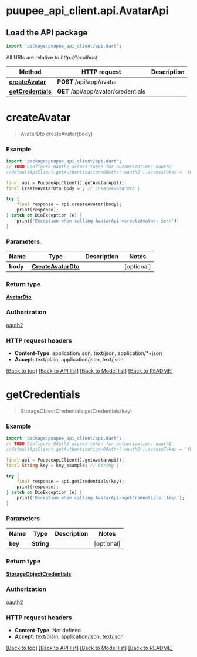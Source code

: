 # puupee_api_client.api.AvatarApi

## Load the API package
```dart
import 'package:puupee_api_client/api.dart';
```

All URIs are relative to *http://localhost*

Method | HTTP request | Description
------------- | ------------- | -------------
[**createAvatar**](AvatarApi.md#createavatar) | **POST** /api/app/avatar | 
[**getCredentials**](AvatarApi.md#getcredentials) | **GET** /api/app/avatar/credentials | 


# **createAvatar**
> AvatarDto createAvatar(body)



### Example
```dart
import 'package:puupee_api_client/api.dart';
// TODO Configure OAuth2 access token for authorization: oauth2
//defaultApiClient.getAuthentication<OAuth>('oauth2').accessToken = 'YOUR_ACCESS_TOKEN';

final api = PuupeeApiClient().getAvatarApi();
final CreateAvatarDto body = ; // CreateAvatarDto | 

try {
    final response = api.createAvatar(body);
    print(response);
} catch on DioException (e) {
    print('Exception when calling AvatarApi->createAvatar: $e\n');
}
```

### Parameters

Name | Type | Description  | Notes
------------- | ------------- | ------------- | -------------
 **body** | [**CreateAvatarDto**](CreateAvatarDto.md)|  | [optional] 

### Return type

[**AvatarDto**](AvatarDto.md)

### Authorization

[oauth2](../README.md#oauth2)

### HTTP request headers

 - **Content-Type**: application/json, text/json, application/*+json
 - **Accept**: text/plain, application/json, text/json

[[Back to top]](#) [[Back to API list]](../README.md#documentation-for-api-endpoints) [[Back to Model list]](../README.md#documentation-for-models) [[Back to README]](../README.md)

# **getCredentials**
> StorageObjectCredentials getCredentials(key)



### Example
```dart
import 'package:puupee_api_client/api.dart';
// TODO Configure OAuth2 access token for authorization: oauth2
//defaultApiClient.getAuthentication<OAuth>('oauth2').accessToken = 'YOUR_ACCESS_TOKEN';

final api = PuupeeApiClient().getAvatarApi();
final String key = key_example; // String | 

try {
    final response = api.getCredentials(key);
    print(response);
} catch on DioException (e) {
    print('Exception when calling AvatarApi->getCredentials: $e\n');
}
```

### Parameters

Name | Type | Description  | Notes
------------- | ------------- | ------------- | -------------
 **key** | **String**|  | [optional] 

### Return type

[**StorageObjectCredentials**](StorageObjectCredentials.md)

### Authorization

[oauth2](../README.md#oauth2)

### HTTP request headers

 - **Content-Type**: Not defined
 - **Accept**: text/plain, application/json, text/json

[[Back to top]](#) [[Back to API list]](../README.md#documentation-for-api-endpoints) [[Back to Model list]](../README.md#documentation-for-models) [[Back to README]](../README.md)


